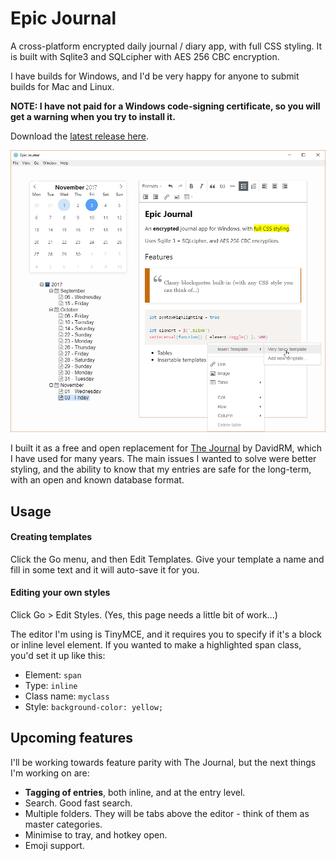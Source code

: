 # Epic Journal

A cross-platform encrypted daily journal / diary app, with full CSS styling. It is built with Sqlite3 and 
SQLcipher with AES 256 CBC encryption.

I have builds for Windows, and I'd be very happy for anyone to submit builds for Mac and Linux.

**NOTE: I have not paid for a Windows code-signing certificate, so you will get a warning when you
try to install it.**

Download the [latest release here](https://github.com/alangrainger/epic-journal/releases).

![Screenshot](screenshot.png?raw=true)

I built it as a free and open replacement for [The Journal](http://www.davidrm.com/) by DavidRM, which I have used 
for many years. The main issues I wanted to solve were better styling, and the ability to know that my
entries are safe for the long-term, with an open and known database format.

## Usage

#### Creating templates

Click the Go menu, and then Edit Templates. Give your template a name and fill in some text
and it will auto-save it for you. 

#### Editing your own styles

Click Go > Edit Styles. (Yes, this page needs a little bit of work...)

The editor I'm using is TinyMCE, and it requires you to specify if it's a block or inline level element.
If you wanted to make a highlighted span class, you'd set it up like this:

- Element: `span`
- Type: `inline`
- Class name: `myclass`
- Style: `background-color: yellow;`

## Upcoming features

I'll be working towards feature parity with The Journal, but the next things I'm working on are:

- **Tagging of entries**, both inline, and at the entry level.
- Search. Good fast search.
- Multiple folders. They will be tabs above the editor - think of them as master categories.
- Minimise to tray, and hotkey open.
- Emoji support.
